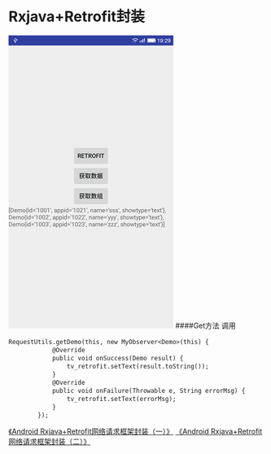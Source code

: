 # Rxjava+Retrofit封装
![Image text](https://github.com/DayorNight/RxjavaRetrofit2/blob/master/1.png)
####Get方法  调用
```
RequestUtils.getDemo(this, new MyObserver<Demo>(this) {
            @Override
            public void onSuccess(Demo result) {
                tv_retrofit.setText(result.toString());
            }
            @Override
            public void onFailure(Throwable e, String errorMsg) {
                tv_retrofit.setText(errorMsg);
            }
        });
```

[《Android Rxjava+Retrofit网络请求框架封装（一）》](https://blog.csdn.net/cs_lwb/article/details/82016997)
[《Android Rxjava+Retrofit网络请求框架封装（二）》](https://www.jianshu.com/p/cb2c375c9105)